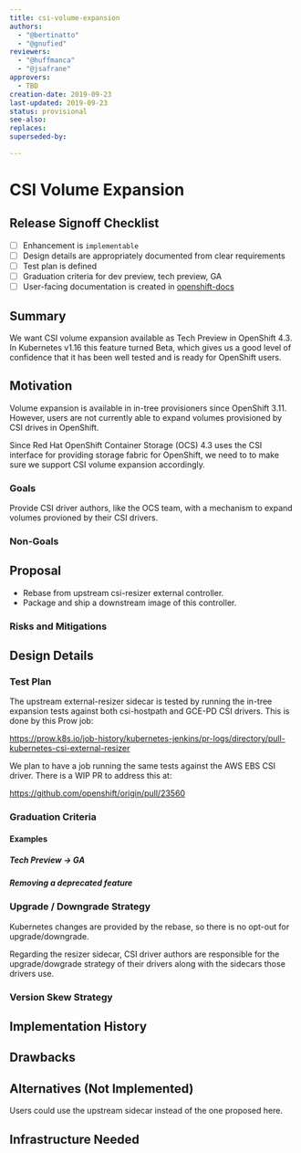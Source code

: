 ```yaml
---
title: csi-volume-expansion
authors:
  - "@bertinatto"
  - "@gnufied"
reviewers:
  - "@huffmanca"
  - "@jsafrane"
approvers:
  - TBD
creation-date: 2019-09-23
last-updated: 2019-09-23
status: provisional
see-also:
replaces:
superseded-by:

---
```


# CSI Volume Expansion

## Release Signoff Checklist

- [ ] Enhancement is `implementable`
- [ ] Design details are appropriately documented from clear requirements
- [ ] Test plan is defined
- [ ] Graduation criteria for dev preview, tech preview, GA
- [ ] User-facing documentation is created in [openshift-docs](https://github.com/openshift/openshift-docs/)

## Summary

We want CSI volume expansion available as Tech Preview in OpenShift 4.3. In
Kubernetes v1.16 this feature turned Beta, which gives us a good level of
confidence that it has been well tested and is ready for OpenShift users.

## Motivation

Volume expansion is available in in-tree provisioners since OpenShift 3.11. However,
users are not currently able to expand volumes provisioned by CSI drives in OpenShift.

Since Red Hat OpenShift Container Storage (OCS) 4.3 uses the CSI interface for providing storage
fabric for OpenShift, we need to to make sure we support CSI volume expansion accordingly.

### Goals

Provide CSI driver authors, like the OCS team, with a mechanism to expand volumes provioned
by their CSI drivers.

### Non-Goals

## Proposal

- Rebase from upstream csi-resizer external controller.
- Package and ship a downstream image of this controller.

### Risks and Mitigations

## Design Details

### Test Plan

The upstream external-resizer sidecar is tested by running the in-tree expansion
tests against both csi-hostpath and GCE-PD CSI drivers. This is done by this Prow job:

https://prow.k8s.io/job-history/kubernetes-jenkins/pr-logs/directory/pull-kubernetes-csi-external-resizer

We plan to have a job running the same tests against the AWS EBS CSI driver. There is a WIP PR to address this at:

https://github.com/openshift/origin/pull/23560

### Graduation Criteria

#### Examples

##### Tech Preview -> GA

##### Removing a deprecated feature

### Upgrade / Downgrade Strategy

Kubernetes changes are provided by the rebase, so there is no opt-out for upgrade/downgrade.

Regarding the resizer sidecar, CSI driver authors are responsible for the upgrade/dowgrade
strategy of their drivers along with the sidecars those drivers use.

### Version Skew Strategy

## Implementation History

## Drawbacks

## Alternatives (Not Implemented)

Users could use the upstream sidecar instead of the one proposed here.

## Infrastructure Needed
